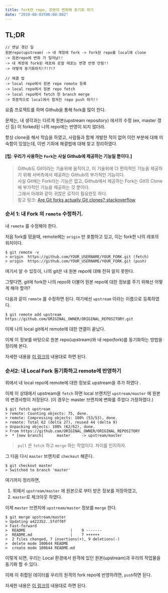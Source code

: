 ```yaml
---
title: fork한 repo, 원본의 변화에 동기화 하기
date: "2019-08-03T00:00:00Z"
---
```


## TL;DR

```
// 맨날 겪던 일
원본repo(upstream) -> 내 계정에 fork -> fork된 repo를 local에 clone
-> 원본repo에 변화 가 일어남!!
-> 내 계정에 fork된 레포와 로컬 레포는 변경 반영 안됨!!
-> 어떻게 동기화하지!?!?!?
```

```
// 해결 법
-> local repo에서 원본 repo remote 등록
-> local repo에서 원본 repo fetch
-> local repo에서 fetch 한 branch merge
-> 최종적으로 local에서 합쳐진 repo push 하기!!
```

요즘 프로젝트를 하며 Github을 통해 fork를 많이 한다.

문제는, 내 생각과는 다르게 원본(upstream repository) 에서의 수정 (ex, master 갱신 등) 이 forked된 나의 repo에는 반영이 되지 않더라.

항상 clone을 해서 학습을 하였고, 사람들과 함께 개발한 적이 없어 이런 부분에 대해 미숙함이 있었는데, 이번 기회에 해결법에 대해 찾고 정리하였다.

#### [팁: 우리가 사용하는 `Fork`는 사실 Github에 제공하는 기능일 뿐이다.]

> Github도 Git이라는 기술위에 움직이고, 이 기술위에 더 편의적인 기능을 제공하기 위해 서버측에서 제공하는 Github의 부가적인 기능이다. <br>
> 사실 Git에는 Fork라는 기능은 없고, Github에서 제공하는 Fork는 Git의 Clone에 부가적인 기능을 제공하는 것 뿐이다. <br>
> 그래서 아래와 같이 귀찮은 로직이 필요한듯 하다. <br>
> 참고 링크: [Are Git forks actually Git clones?,stackoverflow](https://stackoverflow.com/a/6286877)<br>

### 순서 1: 내 Fork 의 `remote` 수정하기.

내 `remote` 를 수정해야 한다.

처음 fork를 떴을때, remote에는 `origin` 만 포함하고 있고, 이는 fork한 나의 레포의 위치이다.

```
$ git remote -v
> origin  https://github.com/YOUR_USERNAME/YOUR_FORK.git (fetch)
> origin  https://github.com/YOUR_USERNAME/YOUR_FORK.git (push)
```

여기서 알 수 있듯이, 나의 git은 내 원본 repo에 대해 전혀 알지 못한다.

그렇다면, git에 fork한 나의 repo와 더불어 원본 repo에 대한 정보를 주기 위해선 어떻게 해야 할까?

다음과 같이 `remote` 를 수정하면 된다. 여기에선 `upstream` 이라는 이름으로 등록하였다.

```
$ git remote add upstream https://github.com/ORIGINAL_OWNER/ORIGINAL_REPOSITORY.git
```

이제 나의 local git에서 remote에 대한 연결이 끝났다.

이제 이 정보를 바탕으로 원본 repo(upstream)와 내 repo(fork)를 동기화하는 방법을 정리해 본다.

자세한 내용을 [이 링크의](https://help.github.com/en/articles/configuring-a-remote-for-a-fork) 내용대로 하면 된다.

### 순서2: 내 Local Fork 동기화하고 remote에 반영하기

위에서 내 local repo에 remote에 대한 정보로 upstream을 추가 하였다 .

이제 이 상태에서 upstream을 `fetch` 하면 local 브랜치인 `upstream/master` 에 원본의 변경사항이 저장된다. (이 경우는 master 브랜치에 변화를 주었다 가정하였다.)

```
$ git fetch upstream
> remote: Counting objects: 75, done.
> remote: Compressing objects: 100% (53/53), done.
> remote: Total 62 (delta 27), reused 44 (delta 9)
> Unpacking objects: 100% (62/62), done.
> From https://github.com/ORIGINAL_OWNER/ORIGINAL_REPOSITORY
>  * [new branch]      master     -> upstream/master
```

> `pull` 은 `fetch` 하고 `merge` 하는 작업이다. 차이를 인지하자.

그 다음 다시 `master` 브랜치로 `checkout` 해준다.

    $ git checkout master
    > Switched to branch 'master'

여기까지 정리하면,

1. 위에서 `upstream/master` 에 원본으로 부터 받은 정보를 저장하였고,
2. `master`로 체크아웃 하였다.

이제 `master` 브랜치에 `upstream/master` 정보를 `merge` 한다.

```
$ git merge upstream/master
> Updating a422352..5fdff0f
> Fast-forward
>  README                    |    9 -------
>  README.md                 |    7 ++++++
>  2 files changed, 7 insertions(+), 9 deletions(-)
>  delete mode 100644 README
>  create mode 100644 README.md
```

이렇게 되면, 우리는 Local 환경에서 원격에 있던 원본(upstream)과 우리의 작업물을 동기화 할 수 있다.

이제 이 취합된 데이터를 우리의 원격의 fork repo에 반영하려면, `push`하면 된다.

자세한 내용은 [이 링크의](https://help.github.com/en/articles/syncing-a-fork) 내용대로 하면 된다.
